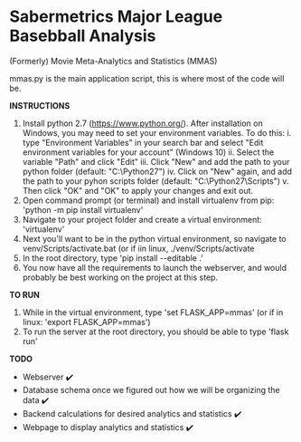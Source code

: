 
# Sabermetrics Major League Basebball Analysis
(Formerly) Movie Meta-Analytics and Statistics (MMAS)

mmas.py is the main application script, this is where most of the code will be.

**INSTRUCTIONS**
1. Install python 2.7 (https://www.python.org/).  After installation on Windows, you may need to set your environment variables.  To do this:
	i. type "Environment Variables" in your search bar and select "Edit environment variables for your account" (Windows 10)
	ii. Select the variable "Path" and click "Edit"
	iii. Click "New" and add the path to your python folder (default: "C:\Python27\")
	iv. Click on "New" again, and add the path to your pyhon scripts folder (default: "C:\Python27\Scripts\")
	v. Then click "OK" and "OK" to apply your changes and exit out.
2. Open command prompt (or terminal) and install virtualenv from pip: 'python -m pip install virtualenv'
3. Navigate to your project folder and create a virtual environment: 'virtualenv'
4. Next you'll want to be in the python virtual environment, so navigate to venv/Scripts/activate.bat (or if iin linux, ./venv/Scripts/activate
5. In the root directory, type 'pip install --editable .'
6. You now have all the requirements to launch the webserver, and would probably be best working on the project at this step.
	
	
**TO RUN**
1. While in the virtual environment, type 'set FLASK_APP=mmas' (or if in linux: 'export FLASK_APP=mmas')
2. To run the server at the root directory, you should be able to type 'flask run'

**TODO**

 - Webserver  :heavy_check_mark:
 - Database schema once we figured out how we will be organizing the data :heavy_check_mark:
 - Backend calculations for desired analytics and statistics :heavy_check_mark:
 - Webpage to display analytics and statistics :heavy_check_mark:
